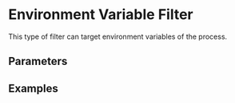[title]: # (Environment Variable Filter)
[tags]: # (filter types)
[priority]: # (2)
# Environment Variable Filter 

This type of filter can target environment variables of the process.

## Parameters

## Examples
